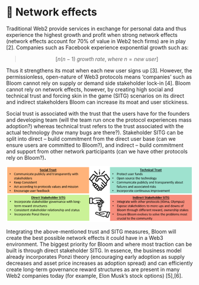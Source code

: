 # 🧲 Network effects

Traditional Web2 provide services in exchange for personal data and thus experience the highest growth and profit when strong network effects (network effects account for 70% of value in Web2 tech firms) are in play \[2]. Companies such as Facebook experience exponential growth such as:

> $$[n(n-1)\; growth\; rate, \;where\; n = new\;user]$$

Thus it strengthens its moat when each new user signs up \[3]. However, the permissionless, open-nature of Web3 protocols means ‘companies’ such as Bloom cannot rely on supply or demand side stakeholder lock-in \[4]. Bloom cannot rely on network effects, however, by creating high social and technical trust and forcing skin in the game (SITG) scenarios on its direct and indirect stakeholders Bloom can increase its moat and user stickiness.

Social trust is associated with the trust that the users have for the founders and developing team (will the team run once the protocol experiences mass adoption?) whereas technical trust refers to the trust associated with the actual technology (how many bugs are there?). Stakeholder SITG can be split into direct – build commitment from the direct user base (can we ensure users are committed to Bloom?), and indirect – build commitment and support from other network participants (can we have other protocols rely on Bloom?)**.**

![Bloom Protocol Network Strategy](<../.gitbook/assets/image (4).png>)

Integrating the above-mentioned trust and SITG measures, Bloom will create the best possible network effects it could have in a Web3 environment. The biggest priority for Bloom and where most traction can be built is through direct stakeholder SITG. In essence, the business model already incorporates Ponzi theory (encouraging early adoption as supply decreases and asset price increases as adoption spread) and can efficiently create long-term governance reward structures as are present in many Web2 companies today (for example, Elon Musk’s stock options) \[5],\[6].
